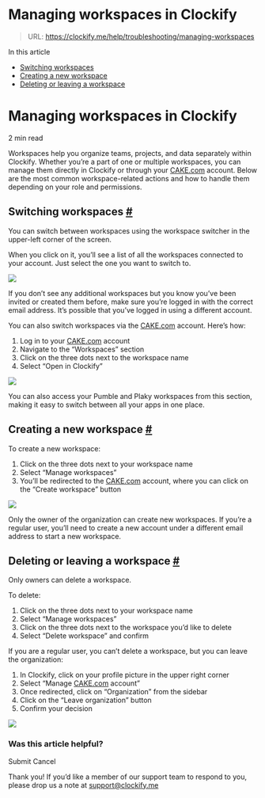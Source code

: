 # Managing workspaces in Clockify

> URL: https://clockify.me/help/troubleshooting/managing-workspaces

In this article

* [Switching workspaces](#switching-workspaces)
* [Creating a new workspace](#creating-a-new-workspace)
* [Deleting or leaving a workspace](#deleting-or-leaving-a-workspace)

# Managing workspaces in Clockify

2 min read

Workspaces help you organize teams, projects, and data separately within Clockify. Whether you’re a part of one or multiple workspaces, you can manage them directly in Clockify or through your [CAKE.com](http://cake.com) account. Below are the most common workspace-related actions and how to handle them depending on your role and permissions.

## Switching workspaces [#](#switching-workspaces)

You can switch between workspaces using the workspace switcher in the upper-left corner of the screen.

When you click on it, you’ll see a list of all the workspaces connected to your account. Just select the one you want to switch to.

![](https://clockify.me/help/wp-content/uploads/2025/06/AD_4nXeGK20iar6vK0noRnCJOJu-kIdPfapxsHCZ8vDKkjWqOpgZmzNpwEcJ8ZCK-Yh2HAyB0jVUNqq2c_SVee0ekl1-rBrPIt9mJLX-3HAHuP3EdrOvqgWga6f56H4ccB2zzCXv6YSW2Q.png)

If you don’t see any additional workspaces but you know you’ve been invited or created them before, make sure you’re logged in with the correct email address. It’s possible that you’ve logged in using a different account.

You can also switch workspaces via the [CAKE.com](http://cake.com) account. Here’s how:

1. Log in to your [CAKE.com](http://cake.com) account
2. Navigate to the “Workspaces” section
3. Click on the three dots next to the workspace name
4. Select “Open in Clockify”

![](https://clockify.me/help/wp-content/uploads/2025/06/AD_4nXdMhBYMSmuWgFHZv6Z-iNJiZFw2w5xaUCkRsedpO5Vb8qvA6vPLZ7Y6WIMANogTW3-aYVyJWsAUUyo0iDIkS8wUlOR3M1m4vk7kZcZu9cBRbVgvdt8R935QZ9icy34Vd3zPFYd-ow.png)

You can also access your Pumble and Plaky workspaces from this section, making it easy to switch between all your apps in one place.

## Creating a new workspace [#](#creating-a-new-workspace)

To create a new workspace:

1. Click on the three dots next to your workspace name
2. Select “Manage workspaces”
3. You’ll be redirected to the [CAKE.com](http://cake.com) account, where you can click on the “Create workspace” button

![](https://clockify.me/help/wp-content/uploads/2025/06/AD_4nXcXHSBmDh3IzSkTwEAQVWZi-zqv3_TXC7y2Jg-nlc5BsjWixt1KJI1NnTyOHUZZqgf8eGlxi9ozvtfnyO-nvWKb61jI9D7QZJAY1zy64CdACjwCzVB54t9hiCRxhi0gRslxnQngNw.png)

Only the owner of the organization can create new workspaces. If you’re a regular user, you’ll need to create a new account under a different email address to start a new workspace.

## Deleting or leaving a workspace [#](#deleting-or-leaving-a-workspace)

Only owners can delete a workspace.

To delete:

1. Click on the three dots next to your workspace name
2. Select “Manage workspaces”
3. Click on the three dots next to the workspace you’d like to delete
4. Select “Delete workspace” and confirm

If you are a regular user, you can’t delete a workspace, but you can leave the organization:

1. In Clockify, click on your profile picture in the upper right corner
2. Select “Manage [CAKE.com](http://cake.com) account”
3. Once redirected, click on “Organization” from the sidebar
4. Click on the “Leave organization” button
5. Confirm your decision

![](https://clockify.me/help/wp-content/uploads/2025/06/AD_4nXdziUZkd3Xic_DlkSoIg5HCWB7rbVccGQHcijNQUIQiH9jDeuaiUY4EfJ1dlUV5eU91pGcFKx909Yovw7VgtMLnn9ycxla0E8lPef_1UDyMN9nHwdWY60xiTIsrFMwJ4pp7PxtFsw.png)

### Was this article helpful?

Submit
Cancel

Thank you! If you’d like a member of our support team to respond to you, please drop us a note at support@clockify.me